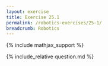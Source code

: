 ```yaml
---
layout: exercise
title: Exercise 25.1
permalink: /robotics-exercises/25-1/
breadcrumb: Robotics
---
```


{% include mathjax_support %}

<div><i class="arrow-up" data-chapter="robotics-exercises" data-exercise="ex_1" data-rating="0"></i></div>
{% include_relative question.md %}
